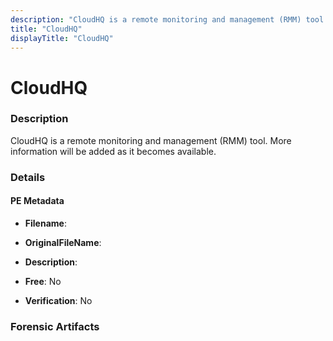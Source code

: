 ```yaml
---
description: "CloudHQ is a remote monitoring and management (RMM) tool. More information will be added as it becomes available."
title: "CloudHQ"
displayTitle: "CloudHQ"
---
```




# CloudHQ


### Description

CloudHQ is a remote monitoring and management (RMM) tool. More information will be added as it becomes available.




### Details


#### PE Metadata
- **Filename**: 
- **OriginalFileName**: 
- **Description**: 


- **Free**: No

- **Verification**: No





### Forensic Artifacts









